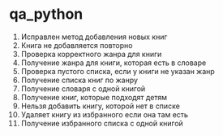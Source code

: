 # qa_python
1. Исправлен метод добавления новых книг
2. Книга не добавляется повторно 
3. Проверка корректного жанра для книги
4. Получение жанра для книги, которая есть в словаре
5. Проверка пустого списка, если у книги не указан жанр
6. Получение списка книг по жанру
7. Получение словаря с одной книгой
8. Получение книг, которые подходят детям
9. Нельзя добавить книгу, которой нет в списке
10. Удаляет книгу из избранного если она там есть
11. Получение избранного списка с одной книгой